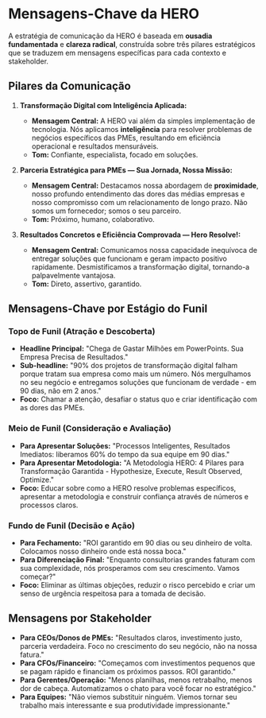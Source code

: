 # Mensagens-Chave da HERO

A estratégia de comunicação da HERO é baseada em **ousadia fundamentada** e **clareza radical**, construída sobre três pilares estratégicos que se traduzem em mensagens específicas para cada contexto e stakeholder.

## Pilares da Comunicação

1.  **Transformação Digital com Inteligência Aplicada:**
    *   **Mensagem Central:** A HERO vai além da simples implementação de tecnologia. Nós aplicamos **inteligência** para resolver problemas de negócios específicos das PMEs, resultando em eficiência operacional e resultados mensuráveis.
    *   **Tom:** Confiante, especialista, focado em soluções.

2.  **Parceria Estratégica para PMEs — Sua Jornada, Nossa Missão:**
    *   **Mensagem Central:** Destacamos nossa abordagem de **proximidade**, nosso profundo entendimento das dores das médias empresas e nosso compromisso com um relacionamento de longo prazo. Não somos um fornecedor; somos o seu parceiro.
    *   **Tom:** Próximo, humano, colaborativo.

3.  **Resultados Concretos e Eficiência Comprovada — Hero Resolve!:**
    *   **Mensagem Central:** Comunicamos nossa capacidade inequívoca de entregar soluções que funcionam e geram impacto positivo rapidamente. Desmistificamos a transformação digital, tornando-a palpavelmente vantajosa.
    *   **Tom:** Direto, assertivo, garantido.

## Mensagens-Chave por Estágio do Funil

### Topo de Funil (Atração e Descoberta)

*   **Headline Principal:** "Chega de Gastar Milhões em PowerPoints. Sua Empresa Precisa de Resultados."
*   **Sub-headline:** "90% dos projetos de transformação digital falham porque tratam sua empresa como mais um número. Nós mergulhamos no seu negócio e entregamos soluções que funcionam de verdade - em 90 dias, não em 2 anos."
*   **Foco:** Chamar a atenção, desafiar o status quo e criar identificação com as dores das PMEs.

### Meio de Funil (Consideração e Avaliação)

*   **Para Apresentar Soluções:** "Processos Inteligentes, Resultados Imediatos: liberamos 60% do tempo da sua equipe em 90 dias."
*   **Para Apresentar Metodologia:** "A Metodologia HERO: 4 Pilares para Transformação Garantida - Hypothesize, Execute, Result Observed, Optimize."
*   **Foco:** Educar sobre como a HERO resolve problemas específicos, apresentar a metodologia e construir confiança através de números e processos claros.

### Fundo de Funil (Decisão e Ação)

*   **Para Fechamento:** "ROI garantido em 90 dias ou seu dinheiro de volta. Colocamos nosso dinheiro onde está nossa boca."
*   **Para Diferenciação Final:** "Enquanto consultorias grandes faturam com sua complexidade, nós prosperamos com seu crescimento. Vamos começar?"
*   **Foco:** Eliminar as últimas objeções, reduzir o risco percebido e criar um senso de urgência respeitosa para a tomada de decisão.

## Mensagens por Stakeholder

*   **Para CEOs/Donos de PMEs:** "Resultados claros, investimento justo, parceria verdadeira. Foco no crescimento do seu negócio, não na nossa fatura."
*   **Para CFOs/Financeiro:** "Começamos com investimentos pequenos que se pagam rápido e financiam os próximos passos. ROI garantido."
*   **Para Gerentes/Operação:** "Menos planilhas, menos retrabalho, menos dor de cabeça. Automatizamos o chato para você focar no estratégico."
*   **Para Equipes:** "Não viemos substituir ninguém. Viemos tornar seu trabalho mais interessante e sua produtividade impressionante."